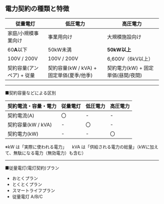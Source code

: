 ## 電力契約の種類と特徴


| 従量電灯 | 低圧電力 | 高圧電力 |
| ------- | ------- | ------- |
| 家庭/小規模事業向け | 事業用向け | 大規模施設向け |
| 60**A**以下 | 50kW未満 | **50kW以上** |
| 100V / 200V | 100V / 200V | 6,600V（6kV以上） |
| 契約容量(アンペア) + 従量 | 契約容量(kW / kVA) + 固定単価(夏季/他季) | 契約電力(kW) + 固定単価(昼間/夜間) |

***
■契約容量などによる区別

| 契約電流・容量・電力 | 従量電灯 | 低圧電力 | 高圧電力 |
| ------------------- | ------- | ------- | ------- |
| 契約電流(A) | 〇 | - | - |
| 契約容量(kW / kVA) | - | 〇 | - |
| 契約電力(kW) | - | - | 〇 |

※kW は「実際に使われる電力」
　kVA は「供給される電力の総量」（kWに加えて、無駄になる電力（無効電力）も含む）

***
■従量電灯(電灯契約)プラン

- おとくプラン
- とくとくプラン
- スマートライフプラン
- 従量電灯 A/B/C